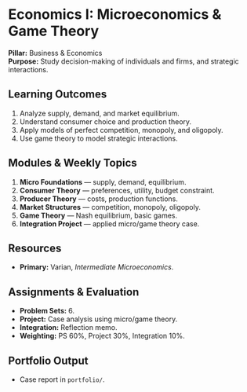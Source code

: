 # Economics I: Microeconomics & Game Theory
**Pillar:** Business & Economics  
**Purpose:** Study decision-making of individuals and firms, and strategic interactions.

## Learning Outcomes
1. Analyze supply, demand, and market equilibrium.
2. Understand consumer choice and production theory.
3. Apply models of perfect competition, monopoly, and oligopoly.
4. Use game theory to model strategic interactions.

## Modules & Weekly Topics
1. **Micro Foundations** — supply, demand, equilibrium.
2. **Consumer Theory** — preferences, utility, budget constraint.
3. **Producer Theory** — costs, production functions.
4. **Market Structures** — competition, monopoly, oligopoly.
5. **Game Theory** — Nash equilibrium, basic games.
6. **Integration Project** — applied micro/game theory case.

## Resources
- **Primary:** Varian, *Intermediate Microeconomics*.

## Assignments & Evaluation
- **Problem Sets:** 6.
- **Project:** Case analysis using micro/game theory.
- **Integration:** Reflection memo.
- **Weighting:** PS 60%, Project 30%, Integration 10%.

## Portfolio Output
- Case report in `portfolio/`.
